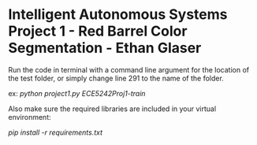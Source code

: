 # Intelligent Autonomous Systems Project 1 - Red Barrel Color Segmentation - Ethan Glaser

Run the code in terminal with a command line argument for the location of the test folder, or simply change line 291 to the name of the folder.

ex: *python project1.py ECE5242Proj1-train*

Also make sure the required libraries are included in your virtual environment:

*pip install -r requirements.txt*
